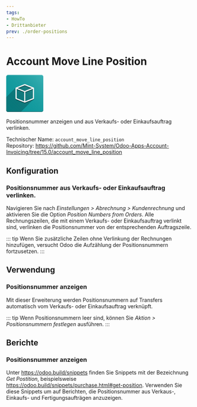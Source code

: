 ```yaml
---
tags:
- HowTo
- Drittanbieter
prev: ./order-positions
---
```

# Account Move Line Position
![icon_oms_box](assets/icon_oms_box.png)

Positionsnummer anzeigen und aus Verkaufs- oder Einkaufsauftrag verlinken.

Technischer Name: `account_move_line_position`\
Repository: <https://github.com/Mint-System/Odoo-Apps-Account-Invoicing/tree/15.0/account_move_line_position>

## Konfiguration

### Positionsnummer aus Verkaufs- oder Einkaufsauftrag verlinken.

Navigieren Sie nach *Einstellungen > Abrechnung > Kundenrechnung* und aktivieren Sie die Option *Position Numbers from Orders*. Alle Rechnungszeilen, die mit einem Verkaufs- oder Einkaufsauftrag verlinkt sind, verlinken die Positionsnummer von der entsprechenden Auftragszeile.

::: tip
Wenn Sie zusätzliche Zeilen ohne Verlinkung der Rechnungen hinzufügen, versucht Odoo die Aufzählung der Positionsnummern fortzusetzen. 
:::

## Verwendung

### Positionsnummer anzeigen

Mit dieser Erweiterung werden Positionsnummern auf Transfers automatisch vom Verkaufs- oder Einkaufsauftrag verknüpft.

::: tip
Wenn Positionsnummern leer sind, können Sie *Aktion > Positionsnummern festlegen* ausführen.
:::

## Berichte

### Positionsnummer anzeigen

Unter <https://odoo.build/snippets> finden Sie Snippets mit der Bezeichnung *Get Postition*, beispielsweise <https://odoo.build/snippets/purchase.html#get-position>. Verwenden Sie diese Snippets um auf Berichten, die Positionsnummer aus Verkaus-, Einkaufs- und Fertigungsaufträgen anzuzeigen.